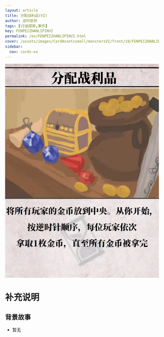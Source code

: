 ```yaml
---
layout: article
title: 分配战利品(VI)
author: 逆时巫师
tags: [VI级探索,事件]
key: FENPEIZHANLIPINVI
permalink: /ex/FENPEIZHANLIPINVI.html
cover: /assets/images/CardAssetssmall/monstersVI/front/18/FENPEIZHANLIPINVI.webp
sidebar:
  nav: cards-ex
---
```

![](/assets/images/CardAssets/monstersVI/front/18/FENPEIZHANLIPINVI.webp)

# 补充说明



## 背景故事
* 暂无